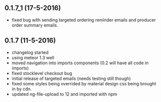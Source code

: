 ## 0.1.7_1 (17-5-2016)
- fixed bug with sending targeted ordering reminder emails and producer order summary emails.

## 0.1.7 (11-5-2016)
- changelog started
- using meteor 1.3 well
- moved navigation into imports components (0.2 will have all code in imports)
- fixed stocklevel checkout bug
- initial release of targeted emails (needs testing still though)
- fixed some styles being overrided by material design css being brought in by cdn.
- updated ng-file-upload to 12 and imported with npm
